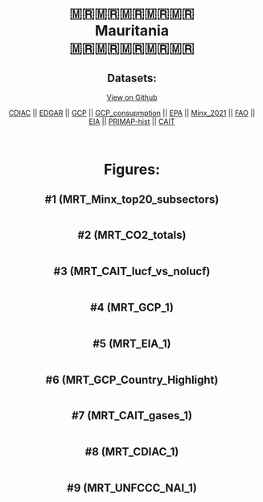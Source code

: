 
<center>
<h1 align="center">
🇲🇷🇲🇷🇲🇷🇲🇷🇲🇷
<br>
Mauritania
<br>
🇲🇷🇲🇷🇲🇷🇲🇷🇲🇷
</h1>
<h2>Datasets:</h2>
<p><a href="https://github.com/dquintani/GreenhouseData/tree/master/country_data/MRT_Mauritania/data">View on Github</a>
<br></p><p><a href="data/MRT_CDIAC.csv">CDIAC</a> || <a href="data/MRT_EDGAR.csv">EDGAR</a> || <a href="data/MRT_GCP.csv">GCP</a> || <a href="data/MRT_GCP_consupmption.csv">GCP_consupmption</a> || <a href="data/MRT_EPA.csv">EPA</a> || <a href="data/MRT_Minx_2021.csv">Minx_2021</a> || <a href="data/MRT_FAO.csv">FAO</a> || <a href="data/MRT_EIA.csv">EIA</a> || <a href="data/MRT_PRIMAP-hist.csv">PRIMAP-hist</a> || <a href="data/MRT_CAIT.csv">CAIT</a></p><p><br></p>
<h1>Figures:</h1><h2>#1 (MRT_Minx_top20_subsectors)</h2>
<p><img alt="" src="figures/MRT_Minx_top20_subsectors.png" /></p><h2>#2 (MRT_CO2_totals)</h2>
<p><img alt="" src="figures/MRT_CO2_totals.png" /></p><h2>#3 (MRT_CAIT_lucf_vs_nolucf)</h2>
<p><img alt="" src="figures/MRT_CAIT_lucf_vs_nolucf.png" /></p><h2>#4 (MRT_GCP_1)</h2>
<p><img alt="" src="figures/MRT_GCP_1.png" /></p><h2>#5 (MRT_EIA_1)</h2>
<p><img alt="" src="figures/MRT_EIA_1.png" /></p><h2>#6 (MRT_GCP_Country_Highlight)</h2>
<p><img alt="" src="figures/MRT_GCP_Country_Highlight.png" /></p><h2>#7 (MRT_CAIT_gases_1)</h2>
<p><img alt="" src="figures/MRT_CAIT_gases_1.png" /></p><h2>#8 (MRT_CDIAC_1)</h2>
<p><img alt="" src="figures/MRT_CDIAC_1.png" /></p><h2>#9 (MRT_UNFCCC_NAI_1)</h2>
<p><img alt="" src="figures/MRT_UNFCCC_NAI_1.png" /></p>